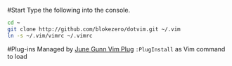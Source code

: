 #Start
Type the following into the console.
```bash
cd ~
git clone http://github.com/blokezero/dotvim.git ~/.vim
ln -s ~/.vim/vimrc ~/.vimrc
```
#Plug-ins
Managed by [June Gunn Vim Plug](https://github.com/junegunn/vim-plug)
`:PlugInstall` as Vim command to load

